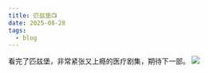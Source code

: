 ```yaml
---
title: 匹兹堡📺
date: 2025-08-28
tags:
  - blog
---
```

看完了匹兹堡，非常紧张又上瘾的医疗剧集，期待下一部。
<img src="image/IMG-20250901162539354.jpeg">